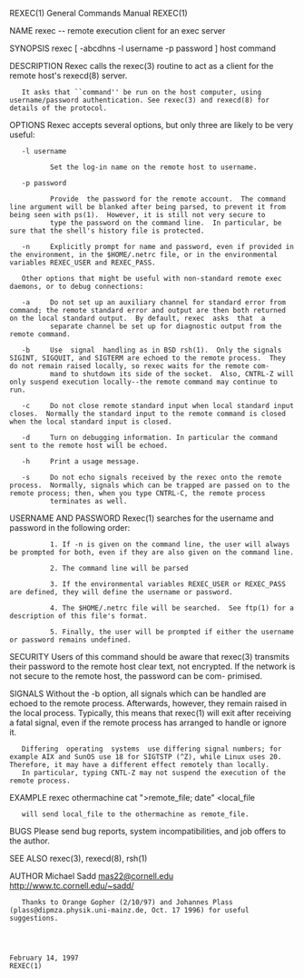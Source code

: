 REXEC(1)                                                                                   General Commands Manual                                                                                   REXEC(1)



NAME
       rexec -- remote execution client for an exec server

SYNOPSIS
       rexec [ -abcdhns -l username -p password ] host command

DESCRIPTION
       Rexec calls the rexec(3) routine to act as a client for the remote host's rexecd(8) server.

       It asks that ``command'' be run on the host computer, using username/password authentication. See rexec(3) and rexecd(8) for details of the protocol.

OPTIONS
       Rexec accepts several options, but only three are likely to be very useful:

       -l username

              Set the log-in name on the remote host to username.

       -p password

              Provide  the password for the remote account.  The command line argument will be blanked after being parsed, to prevent it from being seen with ps(1).  However, it is still not very secure to
              type the password on the command line.  In particular, be sure that the shell's history file is protected.

       -n     Explicitly prompt for name and password, even if provided in the environment, in the $HOME/.netrc file, or in the environmental variables REXEC_USER and REXEC_PASS.

       Other options that might be useful with non-standard remote exec daemons, or to debug connections:

       -a     Do not set up an auxiliary channel for standard error from command; the remote standard error and output are then both returned on the local standard output.  By default, rexec  asks  that  a
              separate channel be set up for diagnostic output from the remote command.

       -b     Use  signal  handling as in BSD rsh(1).  Only the signals SIGINT, SIGQUIT, and SIGTERM are echoed to the remote process.  They do not remain raised locally, so rexec waits for the remote com-
              mand to shutdown its side of the socket.  Also, CNTRL-Z will only suspend execution locally--the remote command may continue to run.

       -c     Do not close remote standard input when local standard input closes.  Normally the standard input to the remote command is closed when the local standard input is closed.

       -d     Turn on debugging information. In particular the command sent to the remote host will be echoed.

       -h     Print a usage message.

       -s     Do not echo signals received by the rexec onto the remote process.  Normally, signals which can be trapped are passed on to the remote process; then, when you type CNTRL-C, the remote process
              terminates as well.

USERNAME AND PASSWORD
       Rexec(1) searches for the username and password in the following order:

              1. If -n is given on the command line, the user will always be prompted for both, even if they are also given on the command line.

              2. The command line will be parsed

              3. If the environmental variables REXEC_USER or REXEC_PASS are defined, they will define the username or password.

              4. The $HOME/.netrc file will be searched.  See ftp(1) for a description of this file's format.

              5. Finally, the user will be prompted if either the username or password remains undefined.


SECURITY
       Users  of this command should be aware that rexec(3) transmits their password to the remote host clear text, not encrypted.  If the network is not secure to the remote host, the password can be com-
       primised.


SIGNALS
       Without the -b option, all signals which can be handled are echoed to the remote process.  Afterwards, however, they remain raised in the local process.  Typically, this  means  that  rexec(1)  will
       exit after receiving a fatal signal, even if the remote process has arranged to handle or ignore it.

       Differing  operating  systems  use differing signal numbers; for example AIX and SunOS use 18 for SIGTSTP (^Z), while Linux uses 20.  Therefore, it may have a different effect remotely than locally.
       In particular, typing CNTL-Z may not suspend the execution of the remote process.

EXAMPLE
       rexec othermachine cat ">remote_file; date" <local_file

       will send local_file to the othermachine as remote_file.


BUGS
       Please send bug reports, system incompatibilities, and job offers to the author.

SEE ALSO
       rexec(3), rexecd(8), rsh(1)

AUTHOR
       Michael Sadd
       mas22@cornell.edu
       http://www.tc.cornell.edu/~sadd/

       Thanks to Orange Gopher (2/10/97) and Johannes Plass (plass@dipmza.physik.uni-mainz.de, Oct. 17 1996) for useful suggestions.



                                                                                              February 14, 1997                                                                                      REXEC(1)
